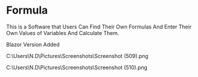 # Formula
This is a Software that Users Can Find Their Own Formulas And Enter Their Own Values of Variables And Calculate Them.

Blazor Version Added


C:\Users\N.D\Pictures\Screenshots\Screenshot (509).png

C:\Users\N.D\Pictures\Screenshots\Screenshot (510).png


